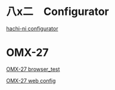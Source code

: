 # 八x二　Configurator

[hachi-ni configurator](<https://okyeron.github.io/8x2/index.html>) 

# OMX-27 

[OMX-27 browser_test](<https://okyeron.github.io/OMX-27/browser_test/index.html>) 

[OMX-27 web config](<https://okyeron.github.io/OMX-27/webconfig/index.html>) 
